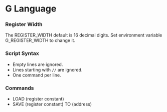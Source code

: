 # G Language

### Register Width

The REGISTER_WIDTH default is 16 decimal digits. Set environment variable G_REGISTER_WIDTH to change it.

### Script Syntax

* Empty lines are ignored.
* Lines starting with `//` are ignored.
* One command per line.

### Commands

* LOAD (register constant)
* SAVE (register constant) TO (address)
